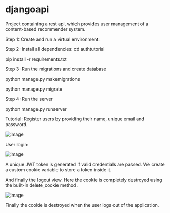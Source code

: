 # djangoapi
Project containing a rest api, which provides user management of a content-based recommender system. 

Step 1: 
Create and run a virtual environment:

Step 2: Install all dependencies:
cd authtutorial

pip install -r requirements.txt

Step 3: Run the migrations and create database

python manage.py makemigrations

python manage.py migrate

Step 4: Run the server

python manage.py runserver


Tutorial:
Register users by providing their name, unique email and password.

![image](https://user-images.githubusercontent.com/47332035/126826369-57eab90c-4973-47a3-9097-1d31d5809332.png)


User login:


![image](https://user-images.githubusercontent.com/47332035/126826689-967d866b-d87d-48e5-bca3-37421ff9ef81.png)


A unique JWT token is generated if valid credentials are passed. We create a custom cookie variable to store a token inside it.

And finally the logout view. Here the cookie is completely destroyed using the built-in delete_cookie method.

![image](https://user-images.githubusercontent.com/47332035/126827480-353bdf59-fb96-421b-abcd-3b1bab9fc798.png)

Finally the cookie is destroyed when the user logs out of the application.
